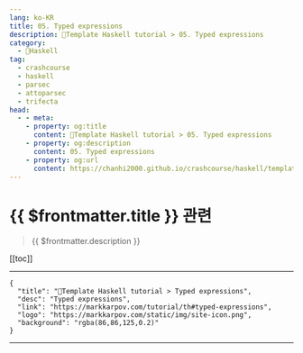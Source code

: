 ```yaml
---
lang: ko-KR
title: 05. Typed expressions
description: 🐑Template Haskell tutorial > 05. Typed expressions
category:
  - 🐑Haskell
tag: 
  - crashcourse
  - haskell
  - parsec
  - attoparsec
  - trifecta
head:
  - - meta:
    - property: og:title
      content: 🐑Template Haskell tutorial > 05. Typed expressions
    - property: og:description
      content: 05. Typed expressions
    - property: og:url
      content: https://chanhi2000.github.io/crashcourse/haskell/template-haskell/05.html
---
```


# {{ $frontmatter.title }} 관련

> {{ $frontmatter.description }}

[[toc]]

---

```component VPCard
{
  "title": "🐑Template Haskell tutorial > Typed expressions",
  "desc": "Typed expressions",
  "link": "https://markkarpov.com/tutorial/th#typed-expressions",
  "logo": "https://markkarpov.com/static/img/site-icon.png",
  "background": "rgba(86,86,125,0.2)"
}
```

---

<TagLinks />